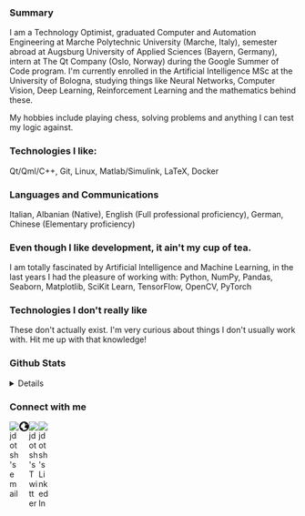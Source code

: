  
[email]: julian@sherollari.it
[website]: https://sherollari.it
[twitter]: https://twitter.com/JSherollari
[linkedin]: https://linkedin.com/in/julian-sherollari

### Summary
I am a Technology Optimist, graduated Computer and Automation Engineering at Marche Polytechnic University (Marche, Italy), semester abroad at Augsburg University of Applied Sciences (Bayern, Germany), intern at The Qt Company (Oslo, Norway) during the Google Summer of Code program. I'm currently enrolled in the Artificial Intelligence MSc at the University of Bologna, studying things like Neural Networks, Computer Vision, Deep Learning, Reinforcement Learning and the mathematics behind these.

My hobbies include playing chess, solving problems and anything I can test my logic against.

### Technologies I like: 
Qt/Qml/C++, Git, Linux, Matlab/Simulink, LaTeX, Docker

### Languages and Communications
Italian, Albanian (Native), English (Full professional proficiency), German, Chinese (Elementary proficiency)

### Even though I like development, it ain't my cup of tea. 
I am totally fascinated by Artificial Intelligence and Machine Learning, in the last years I had the pleasure of working with: 
Python, NumPy, Pandas, Seaborn, Matplotlib, SciKit Learn, TensorFlow, OpenCV, PyTorch

### Technologies I don't really like
These don't actually exist. I'm very curious about things I don't usually work with. Hit me up with that knowledge!

### Github Stats
<details>
  <img alt="jdotsh's GitHub Stats" src="https://github-readme-stats.vercel.app/api/top-langs/?username=jdotsh&layout=compact" />
</details>

### Connect with me
[<img align="left" alt="jdotsh's email" width="17px" src="https://cdn.jsdelivr.net/npm/simple-icons@3.13.0/icons/gmail.svg" />][email]
[<img align="left" alt="https://sherollari.it" width="17px" src="https://raw.githubusercontent.com/iconic/open-iconic/master/svg/globe.svg" />][website]
[<img align="left" alt="jdotsh's Twitter" width="17px" src="https://cdn.jsdelivr.net/npm/simple-icons@v3/icons/twitter.svg" />][twitter]
[<img align="left" alt="jdotsh's LinkedIn" width="17px" src="https://cdn.jsdelivr.net/npm/simple-icons@v3/icons/linkedin.svg" />][linkedin]

